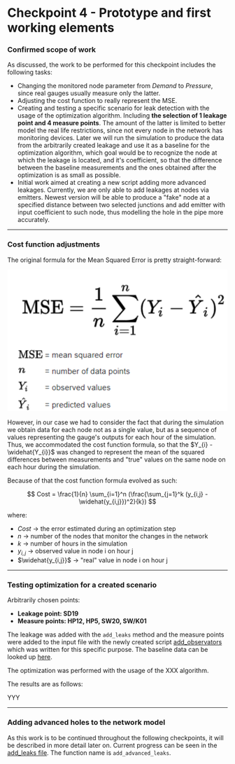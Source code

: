 # Checkpoint 4 - Prototype and first working elements

### Confirmed scope of work

As discussed, the work to be performed for this checkpoint includes the following tasks:
* Changing the monitored node parameter from *Demand* to *Pressure*, since real gauges usually measure only the latter.
* Adjusting the cost function to really represent the MSE.
* Creating and testing a specific scenario for leak detection with the usage of the optimization algorithm. Including **the selection of 1 leakage point and 4 measure points**. The amount of the latter
is limited to better model the real life restrictions, since not every node in the network has monitoring devices. Later we will run the simulation to produce the data from the arbitrarily created leakage and use it as a baseline for the optimization algorithm, 
which goal would be to recognize the node at which the leakage is located, and it's coefficient, so that the difference between the baseline measurements and the ones obtained after the optimization is as small as possible.
* Initial work aimed at creating a new script adding more advanced leakages. Currently, we are only able to add leakages at nodes via emitters. Newest version will be able to produce a "fake" node at a specified distance between two selected junctions and add emitter with input coefficient to such node,
thus modelling the hole in the pipe more accurately.

___
### Cost function adjustments

The original formula for the Mean Squared Error is pretty straight-forward:

<p align="center">
    <img alt="mse formula"  src="images/mse.png"/>
</p>

However, in our case we had to consider the fact that during the simulation we obtain data for each node not as a single value, but as a sequence of values representing the gauge's outputs for each hour of the simulation.
Thus, we accommodated the cost function formula, so that the $Y_{i} - \widehat{Y_{i}}$ was changed to represent the mean of the squared differences between measurements and "true" values on the same node on each hour during the simulation.

Because of that the cost function formula evolved as such:

$$ Cost = \frac{1}{n} \sum_{i=1}^n (\frac{\sum_{j=1}^k (y_{i,j} - \widehat{y_{i,j}})^2}{k}) $$

where:
* $Cost$ &rarr; the error estimated during an optimization step
* $n$ &rarr; number of the nodes that monitor the changes in the network
* $k$ &rarr; number of hours in the simulation
* $y_{i,j}$ &rarr; observed value in node i on hour j
* $\widehat{y_{i,j}}$ &rarr; "real" value in node i on hour j

___
### Testing optimization for a created scenario

Arbitrarily chosen points:
* **Leakage point: SD19**
* **Measure points: HP12, HP5, SW20, SW/K01**

The leakage was added with the `add_leaks` method and the measure points were added to the input file with the newly created script [add_observators](../scripts/add_observators.py) which was written for this specific purpose.
The baseline data can be looked up [here](../knowledge_sources/checkpoint4_experiments/.gitkeep).

The optimization was performed with the usage of the XXX algorithm.

The results are as follows:

YYY

___
### Adding advanced holes to the network model

As this work is to be continued throughout the following checkpoints, it will be described in more detail later on. Current progress can be seen in the [add_leaks file](../scripts/add_leaks.py). The function name is `add_advanced_leaks`.